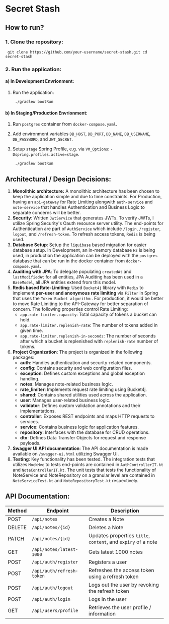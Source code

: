 
# Secret Stash

## How to run?
### 1. Clone the repository:

     git clone https://github.com/your-username/secret-stash.git cd secret-stash  

### 2. Run the application:
#### a) In Development Envrionment:
1. Run the application:

        ./gradlew bootRun  

#### b) In Staging/Production Envrionment:
1. Run `postgres` container from `docker-compose.yaml`.
2. Add environment variables `DB_HOST`, `DB_PORT`, `DB_NAME`, `DB_USERNAME`, `DB_PASSWORD`, and `JWT_SECRET`.
3. Setup `stage` Spring Profile, e.g. via `VM_Options`: `-Dspring.profiles.active=stage`.

        ./gradlew bootRun  

## Architectural / Design Decisions:
1. **Monolithic architecture:** A monolithic architecture has been chosen to keep the application simple and due to time constraints. For Production, having an `api-gateway` for Rate Limiting alongwith `auth-service` and `note-service` that handles Authentication and Business Logic to separate concerns will be better.
2. **Security**: Written `JwtService` that generates JWTs. To verify JWTs, I utilize Spring Security's Oauth resource server utility. The end-points for Authentication are part of `AuthService` which include `/login`, `/register`, `logout`, and `/refresh-token`. To refresh access tokens, `Redis` is being used.
3. **Database Setup**: Setup the `liquibase` based migration for easier database setup. In Development, an in-memory database `H2` is being used, in production the application can be deployed with the `postgres` database that can be run in the docker container from `docker-compose.yaml`.
4. **Auditing with JPA**: To delegate populating `createdAt` and `lastModifiedAt` for all entities, JPA Auditing has been used in a `BaseModel`, all JPA entities extend from this model.
5. **Redis based Rate-Limiting**: Used `Bucket4j` library with `Redis` to implement **per-user and anonymous rate limiting** via `Filter` in Spring that uses the `Token Bucket algorithm` . For production, it would be better to move Rate Limiting to the API-Gateway for better separation of concern.
   The following properties control Rate Limiting:
   - `app.rate-limiter.capacity`: Total capacity of tokens a bucket can hold.
   - `app.rate-limiter.replenish-rate`: The number of tokens added in given time.
   - `app.rate-limiter.replenish-in-seconds`: The number of seconds after which a bucket is replenished with `replenish-rate` number of tokens.
6. **Project Organization**:  The project is organized in the following packages:
   - **auth**: Handles authentication and security-related components.
   - **config**: Contains security and web configuration files.
   - **exception**: Defines custom exceptions and global exception handling.
   - **notes**: Manages note-related business logic.
   - **rate_limiter**: Implements request rate limiting using Bucket4j.
   - **shared**: Contains shared utilities used across the application.
   - **user**: Manages user-related business logic.
   - **validator**: Defines custom validation annotations and their implementations.
   - **controller**: Exposes REST endpoints and maps HTTP requests to services.
   - **service**: Contains business logic for application features.
   - **repository**: Interfaces with the database for CRUD operations.
   - **dto**: Defines Data Transfer Objects for request and response payloads.
7. **Swagger UI API documentation**: The API documentation is made available on `/swagger-ui.html` utilizing Swagger UI.
8. **Testing**: Key functionality has been tested. The integration tests that utilizes `MockMvc` to tests end-points are contained in `AuthControllerIT.kt` and `NoteControllerIT.kt`. The unit tests that tests the functionality of NoteService and NoteRepository on a granular level are contained in `NoteServiceTest.kt` and `NoteRepositoryTest.kt` respectively.

## API Documentation:
| Method | Endpoint                      | Description                                                              |
|--------|-------------------------------|--------------------------------------------------------------------------|
| POST   | `/api/notes`                    | Creates a Note                                                           |
| DELETE | `/api/notes/{id}`              | Deletes a Note                                                           |
| PATCH  | `/api/notes/{id}`              | Updates properties `title`, `content`, and `expiry` of a note            |
| GET    | `/api/notes/latest-1000`       | Gets latest 1000 notes                                                   |
| POST   | `/api/auth/register`           | Registers a user                                                         |
| POST   | `/api/auth/refresh-token`      | Refreshes the access token using a refresh token                         |
| POST   | `/api/auth/logout`             | Logs out the user by revoking the refresh token                          |
| POST   | `/api/auth/login`              | Logs in the user                                                         |
| GET    | `/api/users/profile`           | Retrieves the user profile / information                         |